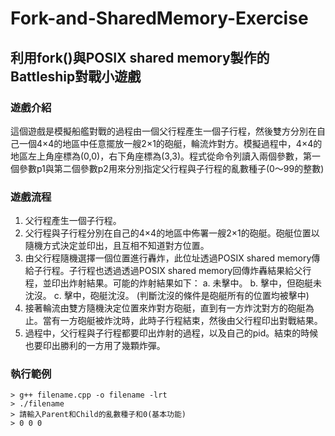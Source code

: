 # Fork-and-SharedMemory-Exercise
## 利用fork()與POSIX shared memory製作的Battleship對戰小遊戲
### 遊戲介紹
這個遊戲是模擬船艦對戰的過程由一個父行程產生一個子行程，然後雙方分別在自己一個4×4的地區中任意擺放一艘2×1的砲艇，輪流炸對方。模擬過程中，4×4的地區左上角座標為(0,0)，右下角座標為(3,3)。程式從命令列讀入兩個參數，第一個參數p1與第二個參數p2用來分別指定父行程與子行程的亂數種子(0～99的整數)
### 遊戲流程
1. 父行程產生一個子行程。
2. 父行程與子行程分別在自己的4×4的地區中佈署一艘2×1的砲艇。砲艇位置以隨機方式決定並印出，且互相不知道對方位置。
3. 由父行程隨機選擇一個位置進行轟炸，此位址透過POSIX shared memory傳給子行程。子行程也透過透過POSIX shared memory回傳炸轟結果給父行程，並印出炸射結果。可能的炸射結果如下：
    a. 未擊中。
    b. 擊中，但砲艇未沈沒。
    c. 擊中，砲艇沈沒。
    (判斷沈沒的條件是砲艇所有的位置均被擊中)
4. 接著輪流由雙方隨機決定位置來炸對方砲艇，直到有一方炸沈對方的砲艇為止。當有一方砲艇被炸沈時，此時子行程結束，然後由父行程印出對戰結果。
5. 過程中，父行程與子行程都要印出炸射的過程，以及自己的pid。結束的時候也要印出勝利的一方用了幾顆炸彈。
### 執行範例
```
> g++ filename.cpp -o filename -lrt
> ./filename
> 請輸入Parent和Child的亂數種子和0(基本功能)
> 0 0 0
